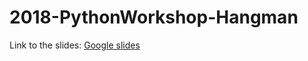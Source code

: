 # 2018-PythonWorkshop-Hangman

Link to the slides: [Google slides](https://docs.google.com/presentation/d/1_DQeyYZvQjJsACUcj36968p297-wvEnbr8mV5q0S2P8/edit?usp=sharing)
